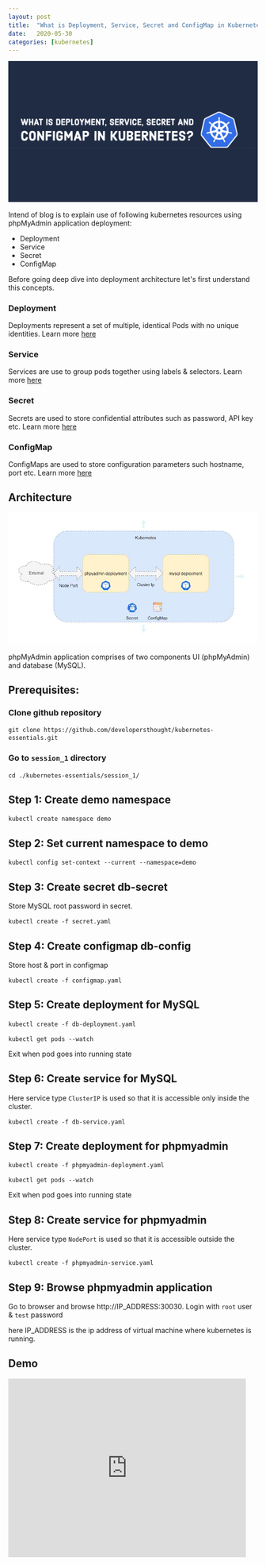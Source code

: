 ```yaml
---
layout: post
title:  "What is Deployment, Service, Secret and ConfigMap in Kubernetes ☸️?"
date:   2020-05-30
categories: [kubernetes]
---
```


![What is Deployment, Service, Secret and ConfigMap in Kubernetes?](https://raw.githubusercontent.com/sagar-jadhav/sagar-jadhav.github.io/master/static/img/_posts/kubernetes/1.png)

Intend of blog is to explain use of following kubernetes resources using phpMyAdmin application deployment:
- Deployment
- Service
- Secret
- ConfigMap

Before going deep dive into deployment architecture let's first understand this concepts.

### Deployment
Deployments represent a set of multiple, identical Pods with no unique identities. Learn more [here](https://kubernetes.io/docs/concepts/workloads/controllers/deployment/)

### Service
Services are use to group pods together using labels & selectors. Learn more [here](https://kubernetes.io/docs/concepts/services-networking/service/)

### Secret
Secrets are used to store confidential attributes such as password, API key etc. Learn more [here](https://kubernetes.io/docs/concepts/configuration/secret/)

### ConfigMap
ConfigMaps are used to store configuration parameters such hostname, port etc. Learn more [here](https://kubernetes.io/docs/tasks/configure-pod-container/configure-pod-configmap/)

## Architecture

![Architecture](https://raw.githubusercontent.com/sagar-jadhav/sagar-jadhav.github.io/master/static/img/_posts/kubernetes/1_arch.JPG)

phpMyAdmin application comprises of two components UI (phpMyAdmin) and database (MySQL). 

## Prerequisites:

### Clone github repository
```
git clone https://github.com/developersthought/kubernetes-essentials.git
```

### Go to `session_1` directory
```
cd ./kubernetes-essentials/session_1/
```

## Step 1: Create demo namespace

```
kubectl create namespace demo
```

## Step 2: Set current namespace to demo

```
kubectl config set-context --current --namespace=demo
```

## Step 3: Create secret db-secret
Store MySQL root password in secret.

```
kubectl create -f secret.yaml
```

## Step 4: Create configmap db-config
Store host & port in configmap

```
kubectl create -f configmap.yaml
```

## Step 5: Create deployment for MySQL

```
kubectl create -f db-deployment.yaml
```
```
kubectl get pods --watch
```
Exit when pod goes into running state


## Step 6: Create service for MySQL
Here service type `ClusterIP` is used so that it is accessible only inside the cluster. 

```
kubectl create -f db-service.yaml
```

## Step 7: Create deployment for phpmyadmin

```
kubectl create -f phpmyadmin-deployment.yaml
```
```
kubectl get pods --watch
```
Exit when pod goes into running state

## Step 8: Create service for phpmyadmin
Here service type `NodePort` is used so that it is accessible outside the cluster. 

```
kubectl create -f phpmyadmin-service.yaml
```

## Step 9: Browse phpmyadmin application

Go to browser and browse http://IP_ADDRESS:30030. Login with `root` user & `test` password

here IP_ADDRESS is the ip address of virtual machine where kubernetes is running.
 
## Demo

<iframe width="480" height="360" src="https://www.youtube.com/embed/0u1RXY43JhY" frameborder="0" allowfullscreen></iframe>